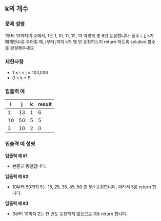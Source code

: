 ## k의 개수
### 문제 설명
1부터 13까지의 수에서, 1은 1, 10, 11, 12, 13 이렇게 총 6번 등장합니다. 정수 i, j, k가 매개변수로 주어질 때, i부터 j까지 k가 몇 번 등장하는지 return 하도록 solution 함수를 완성해주세요.

### 제한사항
- 1 ≤ i < j ≤ 100,000
- 0 ≤ k ≤ 9

### 입출력 예
|i|j|k|result|
|---|---|---|---|
|1|13|1|6|
|10|50|5|5|
|3|10|2|0|

### 입출력 예 설명
<b>입출력 예 #1</b>

- 본문과 동일합니다.

<b>입출력 예 #2</b>

- 10부터 50까지 5는 15, 25, 35, 45, 50 총 5번 등장합니다. 따라서 5를 return 합니다.

<b>입출력 예 #3</b>

- 3부터 10까지 2는 한 번도 등장하지 않으므로 0을 return 합니다.